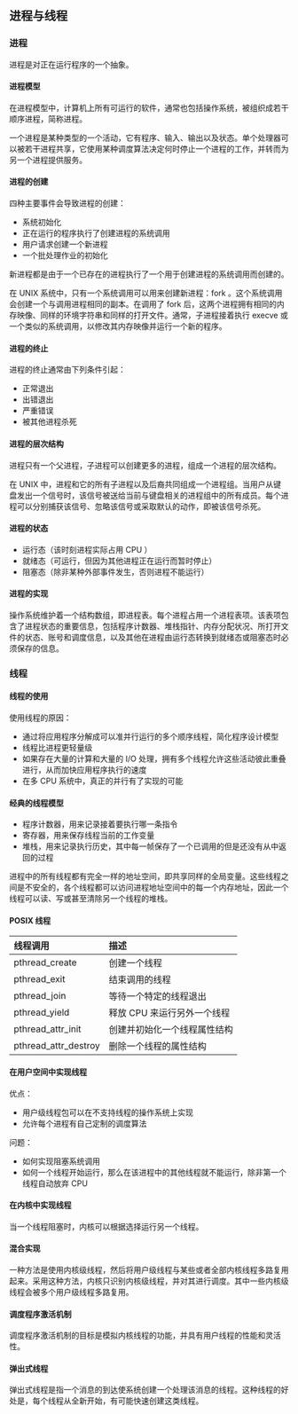## 进程与线程

### 进程

进程是对正在运行程序的一个抽象。

#### 进程模型

在进程模型中，计算机上所有可运行的软件，通常也包括操作系统，被组织成若干顺序进程，简称进程。

一个进程是某种类型的一个活动，它有程序、输入、输出以及状态。单个处理器可以被若干进程共享，它使用某种调度算法决定何时停止一个进程的工作，并转而为另一个进程提供服务。

#### 进程的创建

四种主要事件会导致进程的创建：

- 系统初始化
- 正在运行的程序执行了创建进程的系统调用
- 用户请求创建一个新进程
- 一个批处理作业的初始化

新进程都是由于一个已存在的进程执行了一个用于创建进程的系统调用而创建的。

在 UNIX 系统中，只有一个系统调用可以用来创建新进程：fork 。这个系统调用会创建一个与调用进程相同的副本。在调用了 fork 后，这两个进程拥有相同的内存映像、同样的环境字符串和同样的打开文件。通常，子进程接着执行 execve 或一个类似的系统调用，以修改其内存映像并运行一个新的程序。

#### 进程的终止

进程的终止通常由下列条件引起：

- 正常退出
- 出错退出
- 严重错误
- 被其他进程杀死

#### 进程的层次结构

进程只有一个父进程，子进程可以创建更多的进程，组成一个进程的层次结构。

在 UNIX 中，进程和它的所有子进程以及后裔共同组成一个进程组。当用户从键盘发出一个信号时，该信号被送给当前与键盘相关的进程组中的所有成员。每个进程可以分别捕获该信号、忽略该信号或采取默认的动作，即被该信号杀死。

#### 进程的状态

- 运行态（该时刻进程实际占用 CPU ）
- 就绪态（可运行，但因为其他进程正在运行而暂时停止）
- 阻塞态（除非某种外部事件发生，否则进程不能运行）

#### 进程的实现

操作系统维护着一个结构数组，即进程表。每个进程占用一个进程表项。该表项包含了进程状态的重要信息，包括程序计数器、堆栈指针、内存分配状况、所打开文件的状态、账号和调度信息，以及其他在进程由运行态转换到就绪态或阻塞态时必须保存的信息。

### 线程

#### 线程的使用

使用线程的原因：

- 通过将应用程序分解成可以准并行运行的多个顺序线程，简化程序设计模型
- 线程比进程更轻量级
- 如果存在大量的计算和大量的 I/O 处理，拥有多个线程允许这些活动彼此重叠进行，从而加快应用程序执行的速度
- 在多 CPU 系统中，真正的并行有了实现的可能

#### 经典的线程模型

- 程序计数器，用来记录接着要执行哪一条指令
- 寄存器，用来保存线程当前的工作变量
- 堆栈，用来记录执行历史，其中每一帧保存了一个已调用的但是还没有从中返回的过程

进程中的所有线程都有完全一样的地址空间，即共享同样的全局变量。这些线程之间是不安全的，各个线程都可以访问进程地址空间中的每一个内存地址，因此一个线程可以读、写或甚至清除另一个线程的堆栈。

#### POSIX 线程

| 线程调用             | 描述                         |
| :------------------- | :--------------------------- |
| pthread_create       | 创建一个线程                 |
| pthread_exit         | 结束调用的线程               |
| pthread_join         | 等待一个特定的线程退出       |
| pthread_yield        | 释放 CPU 来运行另外一个线程  |
| pthread_attr_init    | 创建并初始化一个线程属性结构 |
| pthread_attr_destroy | 删除一个线程的属性结构       |

#### 在用户空间中实现线程

优点：

- 用户级线程包可以在不支持线程的操作系统上实现
- 允许每个进程有自己定制的调度算法

问题：

- 如何实现阻塞系统调用
- 如何一个线程开始运行，那么在该进程中的其他线程就不能运行，除非第一个线程自动放弃 CPU

#### 在内核中实现线程

当一个线程阻塞时，内核可以根据选择运行另一个线程。

#### 混合实现

一种方法是使用内核级线程，然后将用户级线程与某些或者全部内核线程多路复用起来。采用这种方法，内核只识别内核级线程，并对其进行调度。其中一些内核级线程会被多个用户级线程多路复用。

#### 调度程序激活机制

调度程序激活机制的目标是模拟内核线程的功能，并具有用户线程的性能和灵活性。

#### 弹出式线程

弹出式线程是指一个消息的到达使系统创建一个处理该消息的线程。这种线程的好处是，每个线程从全新开始，有可能快速创建这类线程。

